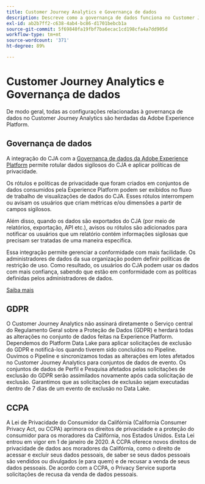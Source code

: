 ```yaml
---
title: Customer Journey Analytics e Governança de dados
description: Descreve como a governança de dados funciona no Customer Journey Analytics.
exl-id: ab2b7ff2-c638-4ab4-bc86-d1701bebcb1a
source-git-commit: 5f69840fa19fbf7ba6ecac1cd198cfa4a7dd905d
workflow-type: tm+mt
source-wordcount: '371'
ht-degree: 89%

---
```


# Customer Journey Analytics e Governança de dados

De modo geral, todas as configurações relacionadas à governança de dados no Customer Journey Analytics são herdadas da Adobe Experience Platform.

## Governança de dados

A integração do CJA com a [Governança de dados da Adobe Experience Platform](https://experienceleague.adobe.com/docs/experience-platform/data-governance/home.html?lang=pt-BR) permite rotular dados sigilosos do CJA e aplicar políticas de privacidade.

Os rótulos e políticas de privacidade que foram criados em conjuntos de dados consumidos pela Experience Platform podem ser exibidos no fluxo de trabalho de visualizações de dados do CJA. Esses rótulos interrompem ou avisam os usuários que criam métricas e/ou dimensões a partir de campos sigilosos.

Além disso, quando os dados são exportados do CJA (por meio de relatórios, exportação, API etc.), avisos ou rótulos são adicionados para notificar os usuários que um relatório contém informações sigilosas que precisam ser tratadas de uma maneira específica.

Essa integração permite gerenciar a conformidade com mais facilidade. Os administradores de dados da sua organização podem definir políticas de restrição de uso. Como resultado, os usuários do CJA podem usar os dados com mais confiança, sabendo que estão em conformidade com as políticas definidas pelos administradores de dados.

[Saiba mais](/help/data-views/data-governance.md)

## GDPR

O Customer Journey Analytics não assinará diretamente o Serviço central do Regulamento Geral sobre a Proteção de Dados (GDPR) e herdará todas as alterações no conjunto de dados feitas na Experience Platform. Dependemos do Platform Data Lake para aplicar solicitações de exclusão do GDPR e notificá-los quando tiverem sido concluídos no Pipeline. Ouvimos o Pipeline e sincronizamos todas as alterações em lotes afetados no Customer Journey Analytics para conjuntos de dados de evento. Os conjuntos de dados de Perfil e Pesquisa afetados pelas solicitações de exclusão do GDPR serão assimilados novamente após cada solicitação de exclusão. Garantimos que as solicitações de exclusão sejam executadas dentro de 7 dias de um evento de exclusão no Data Lake.

## CCPA

A Lei de Privacidade do Consumidor da Califórnia (California Consumer Privacy Act, ou CCPA) aprimora os direitos de privacidade e a proteção do consumidor para os moradores da Califórnia, nos Estados Unidos. Esta Lei entrou em vigor em 1 de janeiro de 2020.
A CCPA oferece novos direitos de privacidade de dados aos moradores da Califórnia, como o direito de acessar e excluir seus dados pessoais, de saber se seus dados pessoais são vendidos ou divulgados (e para quem) e de recusar a venda de seus dados pessoais.
De acordo com a CCPA, o Privacy Service suporta solicitações de recusa da venda de dados pessoais.
